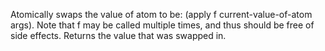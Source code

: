   Atomically swaps the value of atom to be:
  (apply f current-value-of-atom args). Note that f may be called
  multiple times, and thus should be free of side effects.  Returns
  the value that was swapped in.